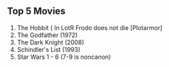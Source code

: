 ## Top 5 Movies

1. The Hobbit ( In LotR Frodo does not die [Plotarmor]
2. The Godfather (1972)
3. The Dark Knight (2008) 
4. Schindler's List (1993)
5. Star Wars 1 - 6 (7-9 is noncanon)
